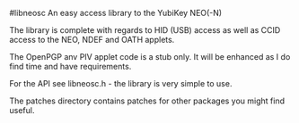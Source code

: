 #libneosc
An easy access library to the YubiKey NEO(-N)

The library is complete with regards to HID (USB) access as well
as CCID access to the NEO, NDEF and OATH applets.

The OpenPGP anv PIV applet code is a stub only. It will be enhanced
as I do find time and have requirements.

For the API see libneosc.h - the library is very simple to use.

The patches directory contains patches for other packages you might
find useful.
